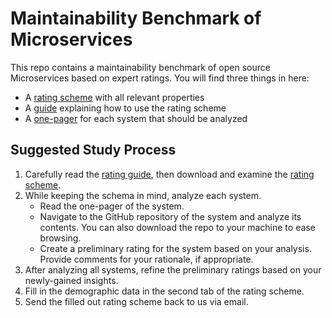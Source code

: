 # Maintainability Benchmark of Microservices

This repo contains a maintainability benchmark of open source Microservices based on expert ratings. You will find three things in here:

- A [rating scheme](rating-scheme.xlsx) with all relevant properties
- A [guide](rating-scheme-guide.md) explaining how to use the rating scheme
- A [one-pager](system-one-pagers/README.md) for each system that should be analyzed

## Suggested Study Process

1. Carefully read the [rating guide](rating-scheme-guide.md), then download and examine the [rating scheme](https://github.com/xJREB/microservices-maintainability-benchmark/raw/master/rating-scheme.xlsx).
2. While keeping the schema in mind, analyze each system.
   - Read the one-pager of the system.
   - Navigate to the GitHub repository of the system and analyze its contents. You can also download the repo to your machine to ease browsing.
   - Create a preliminary rating for the system based on your analysis. Provide comments for your rationale, if appropriate.
3. After analyzing all systems, refine the preliminary ratings based on your newly-gained insights.
4. Fill in the demographic data in the second tab of the rating scheme.
5. Send the filled out rating scheme back to us via email.
